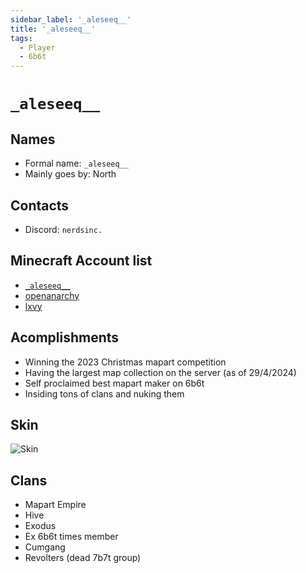 ```yaml
---
sidebar_label: '_aleseeq__'
title: '_aleseeq__'
tags:
  - Player
  - 6b6t
---
```


# `_aleseeq__`

## Names
* Formal name: `_aleseeq__`
* Mainly goes by: North

## Contacts
* Discord: `nerdsinc.`

## Minecraft Account list
* [`_aleseeq__`](https://nl.namemc.com/profile/_aleseeq__.1)
* [openanarchy](https://nl.namemc.com/profile/openanarchy.4)
* [lxvy](https://nl.namemc.com/profile/lxvy.4)

## Acomplishments
* Winning the 2023 Christmas mapart competition
* Having the largest map collection on the server (as of 29/4/2024)
* Self proclaimed best mapart maker on 6b6t
* Insiding tons of clans and nuking them

## Skin
![Skin](https://s.namemc.com/3d/skin/body.png?id=8ba3245f351fe11b&model=slim&theta=30&phi=21&time=90&width=100&height=200)

## Clans
* Mapart Empire
* Hive
* Exodus
* Ex 6b6t times member
* Cumgang
* Revolters (dead 7b7t group)